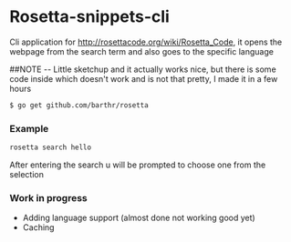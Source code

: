 # Rosetta-snippets-cli
Cli application for http://rosettacode.org/wiki/Rosetta_Code, it opens the webpage from the search term and also goes to the specific language

##NOTE -- Little sketchup and it actually works nice, but there is some code inside which doesn't work and is not that pretty, I made it in a few hours

```sh
$ go get github.com/barthr/rosetta
```

### Example
```sh
rosetta search hello
```

After entering the search u will be prompted to choose one from the selection


### Work in progress
- Adding language support (almost done not working good yet)
- Caching
